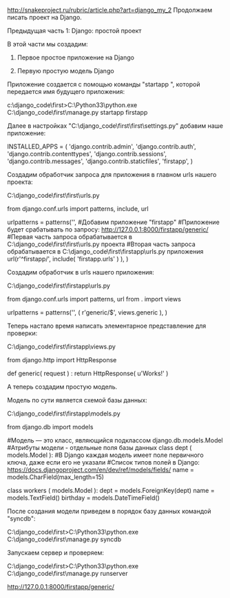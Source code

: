 http://snakeproject.ru/rubric/article.php?art=django_my_2
Продолжаем писать проект на Django.

Предыдущая часть 1: Django: простой проект

В этой части мы создадим:

1. Первое простое приложение на Django

2. Первую простую модель Django

 

Приложение создается с помощью команды "startapp ", которой передается имя будущего приложения:

c:\django_code\first>C:\Python33\python.exe C:\django_code\first\manage.py startapp firstapp

 

Далее в настройках "C:\django_code\first\first\settings.py" добавим наше приложение:

INSTALLED_APPS = (
    'django.contrib.admin',
    'django.contrib.auth',
    'django.contrib.contenttypes',
    'django.contrib.sessions',
    'django.contrib.messages',
    'django.contrib.staticfiles',
    'firstapp',
)

 

Создадим обработчик запроса для приложения в главном urls нашего проекта:

C:\django_code\first\first\urls.py


from django.conf.urls import patterns, include, url

urlpatterns = patterns('',
    #Добавим приложение "firstapp"
    #Приложение будет срабатывать по запросу: http://127.0.0.1:8000/firstapp/generic/
    #Первая часть запроса обрабатывается в C:\django_code\first\first\urls.py проекта
    #Вторая часть запроса обрабатывается в C:\django_code\first\firstapp\urls.py приложения
    url(r'^firstapp/', include( 'firstapp.urls' ) ),
)

Создадим обработчик в urls нашего приложения:

C:\django_code\first\firstapp\urls.py


from django.conf.urls import patterns, url
from . import views

urlpatterns = patterns('',
    ( r'generic/$', views.generic ),
)

 

Теперь настало время написать элементарное представление для проверки:

C:\django_code\first\firstapp\views.py


from django.http import HttpResponse

def generic( request ) :
    return HttpResponse( u'Works!' )


 

А теперь создадим простую модель.

Модель по сути является схемой базы данных:

C:\django_code\first\firstapp\models.py


from django.db import models

#Модель — это класс, являющийся подклассом django.db.models.Model
#Атрибуты модели - отдельные поля базы данных
class dept ( models.Model ):
    #В Django каждая модель имеет поле первичного ключа, даже если его не указали
    #Список типов полей в Django: https://docs.djangoproject.com/en/dev/ref/models/fields/
    name       = models.CharField(max_length=15)

class workers ( models.Model ):
    dept       = models.ForeignKey(dept)
    name       = models.TextField()
    birthday   = models.DateTimeField()


 

После создания модели приведем в порядок базу данных командой "syncdb":

C:\django_code\first>C:\Python33\python.exe C:\django_code\first\manage.py syncdb

 

Запускаем сервер и проверяем:

C:\django_code\first>C:\Python33\python.exe C:\django_code\first\manage.py runserver

http://127.0.0.1:8000/firstapp/generic/
